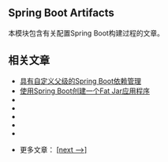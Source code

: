 ## Spring Boot Artifacts

本模块包含有关配置Spring Boot构建过程的文章。

## 相关文章

+ [具有自定义父级的Spring Boot依赖管理](docs/具有自定义父级的SpringBoot依赖管理.md)
+ [使用Spring Boot创建一个Fat Jar应用程序](docs/使用SpringBoot创建一个FatJar应用程序.md)
+ []()
+ []()
+ []()
+ []()
+ []()

- 更多文章： [[next -->]](../spring-boot-artifacts-2/README.md)